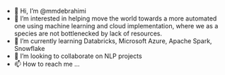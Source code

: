 - 👋 Hi, I’m @mmdebrahimi
- 👀 I’m interested in helping move the world towards a more automated one using machine learning and cloud implementation, where we as a species are not bottlenecked by lack of resources.
- 🌱 I’m currently learning Databricks, Microsoft Azure, Apache Spark, Snowflake
- 💞️ I’m looking to collaborate on NLP projects
- 📫 How to reach me ...

<!---
mmdebrahimi/mmdebrahimi is a ✨ special ✨ repository because its `README.md` (this file) appears on your GitHub profile.
You can click the Preview link to take a look at your changes.
--->
